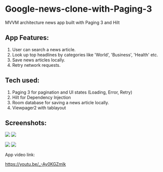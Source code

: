 # Google-news-clone-with-Paging-3
MVVM architecture news app built with Paging 3 and Hilt 

## App Features:
1. User can search a news article.
2. Look up top headlines by categories like 'World', 'Business', 'Health' etc.
3. Save news articles locally.
4. Retry network requests.

## Tech used:
1. Paging 3 for pagination and UI states (Loading, Error, Retry)
2. Hilt for Dependency Injection
3. Room database for saving a news article locally.
4. Viewpager2 with tablayout

## Screenshots:

![](https://github.com/DivS-15/Google-news-clone-with-Paging-3/blob/master/news_hackathon_1.png)    ![](https://github.com/DivS-15/Google-news-clone-with-Paging-3/blob/master/news_6.png)


![](https://github.com/DivS-15/Google-news-clone-with-Paging-3/blob/master/news_2.png)  ![](https://github.com/DivS-15/Google-news-clone-with-Paging-3/blob/master/news_4.png)

App video link: 

https://youtu.be/_-Ay0KGZmlk
